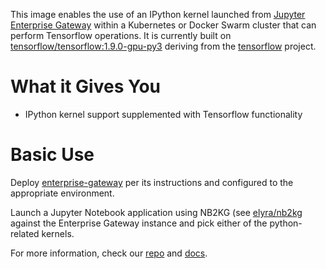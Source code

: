 This image enables the use of an IPython kernel launched from [Jupyter Enterprise Gateway](http://jupyter-enterprise-gateway.readthedocs.io/en/latest/) within a Kubernetes or Docker Swarm cluster that can perform Tensorflow operations.  It is currently built on [tensorflow/tensorflow:1.9.0-gpu-py3](https://hub.docker.com/r/tensorflow/tensorflow/) deriving from the [tensorflow](https://github.com/tensorflow/tensorflow/blob/master/tensorflow/tools/docker/README.md) project.

# What it Gives You
* IPython kernel support supplemented with Tensorflow functionality

# Basic Use
Deploy [enterprise-gateway](https://hub.docker.com/r/elyra/enterprise-gateway/) per its instructions and configured to the appropriate environment.

Launch a Jupyter Notebook application using NB2KG (see [elyra/nb2kg](https://hub.docker.com/r/elyra/nb2kg/) against  the Enterprise Gateway instance and pick either of the python-related kernels.

For more information, check our [repo](https://github.com/jupyter/enterprise_gateway) and [docs](http://jupyter-enterprise-gateway.readthedocs.io/en/latest/).
